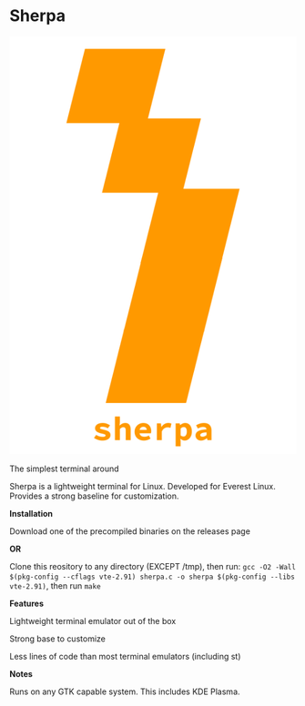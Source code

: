 # Sherpa

![alt text](https://raw.githubusercontent.com/amogus3016/amogus3016/main/sherpa%20logo.png)

The simplest terminal around

Sherpa is a lightweight terminal for Linux. Developed for Everest Linux. Provides a strong baseline for customization.

**Installation**

Download one of the precompiled binaries on the releases page

**OR**

Clone this reository to any directory (EXCEPT /tmp), then run: `gcc -O2 -Wall $(pkg-config --cflags vte-2.91) sherpa.c -o sherpa $(pkg-config --libs vte-2.91)`, then run `make`

**Features**

Lightweight terminal emulator out of the box

Strong base to customize

Less lines of code than most terminal emulators (including st)

**Notes**

Runs on any GTK capable system. This includes KDE Plasma.
